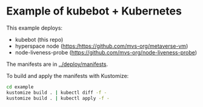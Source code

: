 # Example of kubebot + Kubernetes

This example deploys:

- kubebot (this repo)
- hyperspace node (<https:/https://github.com/mvs-org/metaverse-vm>)
- node-liveness-probe (<https://github.com/mvs-org/node-liveness-probe>)

The manifests are in [../deploy/manifests](../deploy/manifests/).

To build and apply the manifests with Kustomize:

```bash
cd example
kustomize build . | kubectl diff -f -
kustomize build . | kubectl apply -f -
```
